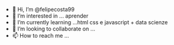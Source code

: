 - 👋 Hi, I’m @felipecosta99
- 👀 I’m interested in ... aprender 
- 🌱 I’m currently learning ...html css e javascript + data scienze 
- 💞️ I’m looking to collaborate on ...
- 📫 How to reach me ...

<!---
felipecosta99/felipecosta99 is a ✨ special ✨ repository because its `README.md` (this file) appears on your GitHub profile.
You can click the Preview link to take a look at your changes.
--->
